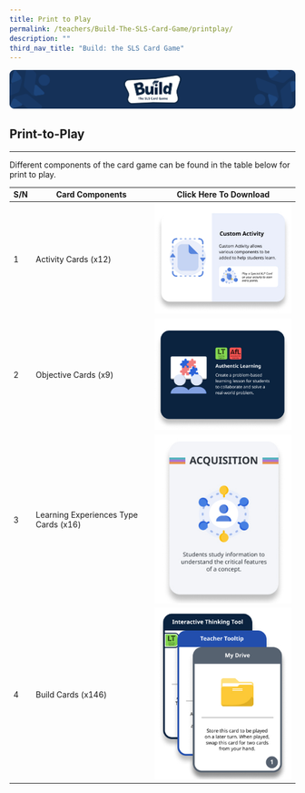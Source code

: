 ```yaml
---
title: Print to Play
permalink: /teachers/Build-The-SLS-Card-Game/printplay/
description: ""
third_nav_title: "Build: the SLS Card Game"
---
```

![](/images/Media/SLS%20Build%20(Category)/banner2.png)     

Print-to-Play
----------

---

Different components of the card game can be found in the table below for print to play.

|S/N|Card Components|Click Here To Download|
|--- |--- |--- |
|1|Activity Cards (x12)|[![](/images/Media/SLS%20Build%20(Category)/ptpactivitycards.jpg)](https://go.gov.sg/build-activitycards)|
|2|Objective Cards (x9)|[![](/images/Media/SLS%20Build%20(Category)/ptpobjectivecards.jpg)](https://go.gov.sg/build-objectivecards)|
|3|Learning Experiences Type Cards (x16)|[![](/images/Media/SLS%20Build%20(Category)/ptplecards.jpg)](https://go.gov.sg/build-letypecards)|
|4|Build Cards (x146)|[![](/images/Media/SLS%20Build%20(Category)/ptpbuildcards.jpg)](https://go.gov.sg/build-buildcards)|

            